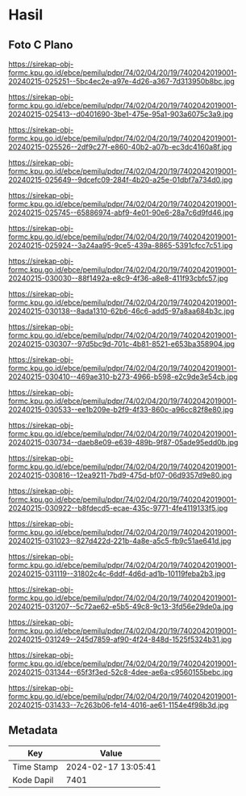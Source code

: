 # Hasil

## Foto C Plano

https://sirekap-obj-formc.kpu.go.id/ebce/pemilu/pdpr/74/02/04/20/19/7402042019001-20240215-025251--5bc4ec2e-a97e-4d26-a367-7d313950b8bc.jpg

https://sirekap-obj-formc.kpu.go.id/ebce/pemilu/pdpr/74/02/04/20/19/7402042019001-20240215-025413--d0401690-3be1-475e-95a1-903a6075c3a9.jpg

https://sirekap-obj-formc.kpu.go.id/ebce/pemilu/pdpr/74/02/04/20/19/7402042019001-20240215-025526--2df9c27f-e860-40b2-a07b-ec3dc4160a8f.jpg

https://sirekap-obj-formc.kpu.go.id/ebce/pemilu/pdpr/74/02/04/20/19/7402042019001-20240215-025649--9dcefc09-284f-4b20-a25e-01dbf7a734d0.jpg

https://sirekap-obj-formc.kpu.go.id/ebce/pemilu/pdpr/74/02/04/20/19/7402042019001-20240215-025745--65886974-abf9-4e01-90e6-28a7c6d9fd46.jpg

https://sirekap-obj-formc.kpu.go.id/ebce/pemilu/pdpr/74/02/04/20/19/7402042019001-20240215-025924--3a24aa95-9ce5-439a-8865-5391cfcc7c51.jpg

https://sirekap-obj-formc.kpu.go.id/ebce/pemilu/pdpr/74/02/04/20/19/7402042019001-20240215-030030--88f1492a-e8c9-4f36-a8e8-411f93cbfc57.jpg

https://sirekap-obj-formc.kpu.go.id/ebce/pemilu/pdpr/74/02/04/20/19/7402042019001-20240215-030138--8ada1310-62b6-46c6-add5-97a8aa684b3c.jpg

https://sirekap-obj-formc.kpu.go.id/ebce/pemilu/pdpr/74/02/04/20/19/7402042019001-20240215-030307--97d5bc9d-701c-4b81-8521-e653ba358904.jpg

https://sirekap-obj-formc.kpu.go.id/ebce/pemilu/pdpr/74/02/04/20/19/7402042019001-20240215-030410--469ae310-b273-4966-b598-e2c9de3e54cb.jpg

https://sirekap-obj-formc.kpu.go.id/ebce/pemilu/pdpr/74/02/04/20/19/7402042019001-20240215-030533--ee1b209e-b2f9-4f33-860c-a96cc82f8e80.jpg

https://sirekap-obj-formc.kpu.go.id/ebce/pemilu/pdpr/74/02/04/20/19/7402042019001-20240215-030734--daeb8e09-e639-489b-9f87-05ade95edd0b.jpg

https://sirekap-obj-formc.kpu.go.id/ebce/pemilu/pdpr/74/02/04/20/19/7402042019001-20240215-030816--12ea9211-7bd9-475d-bf07-06d9357d9e80.jpg

https://sirekap-obj-formc.kpu.go.id/ebce/pemilu/pdpr/74/02/04/20/19/7402042019001-20240215-030922--b8fdecd5-ecae-435c-9771-4fe4119133f5.jpg

https://sirekap-obj-formc.kpu.go.id/ebce/pemilu/pdpr/74/02/04/20/19/7402042019001-20240215-031023--827d422d-221b-4a8e-a5c5-fb9c51ae641d.jpg

https://sirekap-obj-formc.kpu.go.id/ebce/pemilu/pdpr/74/02/04/20/19/7402042019001-20240215-031119--31802c4c-6ddf-4d6d-ad1b-10119feba2b3.jpg

https://sirekap-obj-formc.kpu.go.id/ebce/pemilu/pdpr/74/02/04/20/19/7402042019001-20240215-031207--5c72ae62-e5b5-49c8-9c13-3fd56e29de0a.jpg

https://sirekap-obj-formc.kpu.go.id/ebce/pemilu/pdpr/74/02/04/20/19/7402042019001-20240215-031249--245d7859-af90-4f24-848d-1525f5324b31.jpg

https://sirekap-obj-formc.kpu.go.id/ebce/pemilu/pdpr/74/02/04/20/19/7402042019001-20240215-031344--65f3f3ed-52c8-4dee-ae6a-c9560155bebc.jpg

https://sirekap-obj-formc.kpu.go.id/ebce/pemilu/pdpr/74/02/04/20/19/7402042019001-20240215-031433--7c263b06-fe14-4016-ae61-1154e4f98b3d.jpg


## Metadata

| Key        | Value               |
| ---------- | ------------------- |
| Time Stamp | 2024-02-17 13:05:41 |
| Kode Dapil | 7401                |



